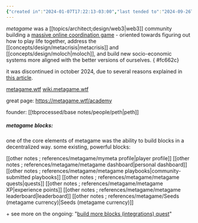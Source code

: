 ```yaml
---
{"created in":"2024-01-07T17:22:13-03:00","last tended to":"2024-09-26T15:21:04-03:00","tags":["project","top3","DAOs","community","🌿"],"dg-publish":true,"relevancescore":96,"notestage":["🌿"],"created":"2024-01-07T17:22:13.265-03:00","updated":"2024-12-11T17:37:10.253-03:00","permalink":"/initiatives-orgs-and-communities/architect-design/metagame-wtf/","dgPassFrontmatter":true}
---
```


*metagame* was a [[topics/architect;design/web3\|web3]] community building a [massive online coordination game](https://metagame.wtf/) - oriented towards figuring out how to play life together, address the [[concepts/design/metacrisis\|metacrisis]] and [[concepts/design/moloch\|moloch]], and build new socio-economic systems more aligned with the better versions of ourselves.
{ #fc662c}


it was discontinued in october 2024, due to several reasons explained in [this article](https://metagame.substack.com/p/metagame-is-dead-long-live-metagame).

[metagame.wtf](https://metagame.wtf/)
[wiki.metagame.wtf](https://wiki.metagame.wtf/)

great page: https://metagame.wtf/academy

founder: [[tbprocessed/base notes/people/peth\|peth]]

##### metagame blocks:

one of the core elements of metagame was the ability to build blocks in a decentralized way. some existing, powerful blocks:

[[other notes ; references/metagame/mymeta profile\|player profile]]
[[other notes ; references/metagame/metagame dashboard\|personal dashboard]]
[[other notes ; references/metagame/metagame playbooks\|community-submitted playbooks]]
[[other notes ; references/metagame/metagame quests\|quests]]
[[other notes ; references/metagame/metagame XP\|experience points]]
[[other notes ; references/metagame/metagame leaderboard\|leaderboard]]
[[other notes ; references/metagame/Seeds (metagame currency)\|Seeds (metagame currency)]]

\+ see more on the ongoing: "[build more blocks (integrations) quest](https://metagame.wtf/quest/6524b99a-df7e-4c10-838d-c441a8417e77)"